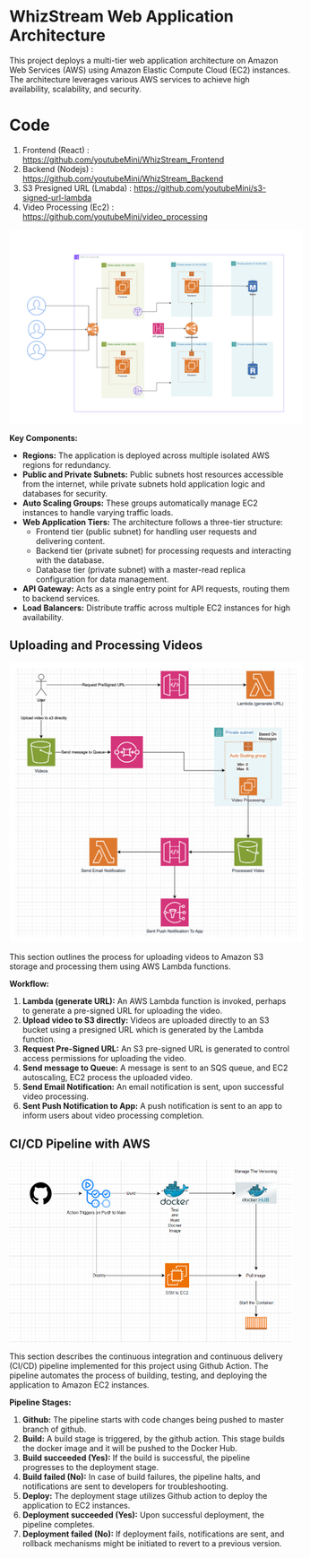 # WhizStream Web Application Architecture

This project deploys a multi-tier web application architecture on Amazon Web Services (AWS) using Amazon Elastic Compute Cloud (EC2) instances. The architecture leverages various AWS services to achieve high availability, scalability, and security.

# Code

1. Frontend (React) :  https://github.com/youtubeMini/WhizStream_Frontend
2. Backend (Nodejs) : https://github.com/youtubeMini/WhizStream_Backend
3. S3 Presigned URL (Lmabda) : https://github.com/youtubeMini/s3-signed-url-lambda
4. Video Processing (Ec2) : https://github.com/youtubeMini/video_processing
   

<img src="aws.png" style="background-color: white; padding: 10px">

**Key Components:**

- **Regions:** The application is deployed across multiple isolated AWS regions for redundancy.
- **Public and Private Subnets:** Public subnets host resources accessible from the internet, while private subnets hold application logic and databases for security.
- **Auto Scaling Groups:** These groups automatically manage EC2 instances to handle varying traffic loads.
- **Web Application Tiers:** The architecture follows a three-tier structure:
  - Frontend tier (public subnet) for handling user requests and delivering content.
  - Backend tier (private subnet) for processing requests and interacting with the database.
  - Database tier (private subnet) with a master-read replica configuration for data management.
- **API Gateway:** Acts as a single entry point for API requests, routing them to backend services.
- **Load Balancers:** Distribute traffic across multiple EC2 instances for high availability.

## Uploading and Processing Videos

<img src="services.png" style="background-color: white; padding: 10px">

This section outlines the process for uploading videos to Amazon S3 storage and processing them using AWS Lambda functions.

**Workflow:**

1. **Lambda (generate URL):** An AWS Lambda function is invoked, perhaps to generate a pre-signed URL for uploading the video.
2. **Upload video to S3 directly:** Videos are uploaded directly to an S3 bucket using a presigned URL which is generated by the Lambda function.
3. **Request Pre-Signed URL:** An S3 pre-signed URL is generated to control access permissions for uploading the video.
4. **Send message to Queue:** A message is sent to an SQS queue, and EC2 autoscaling, EC2 process the uploaded video.
5. **Send Email Notification:** An email notification is sent, upon successful video processing.
6. **Sent Push Notification to App:** A push notification is sent to an app to inform users about video processing completion.

## CI/CD Pipeline with AWS

<img src="cicd.png" style="background-color: white;">

This section describes the continuous integration and continuous delivery (CI/CD) pipeline implemented for this project using Github Action. The pipeline automates the process of building, testing, and deploying the application to Amazon EC2 instances.

**Pipeline Stages:**

1. **Github:** The pipeline starts with code changes being pushed to master branch of github.
2. **Build:** A build stage is triggered, by the github action. This stage builds the docker image and it will be pushed to the Docker Hub.
3. **Build succeeded (Yes):** If the build is successful, the pipeline progresses to the deployment stage.
4. **Build failed (No):** In case of build failures, the pipeline halts, and notifications are sent to developers for troubleshooting.
5. **Deploy:** The deployment stage utilizes Github action to deploy the application to EC2 instances.
6. **Deployment succeeded (Yes):** Upon successful deployment, the pipeline completes.
7. **Deployment failed (No):** If deployment fails, notifications are sent, and rollback mechanisms might be initiated to revert to a previous version.
